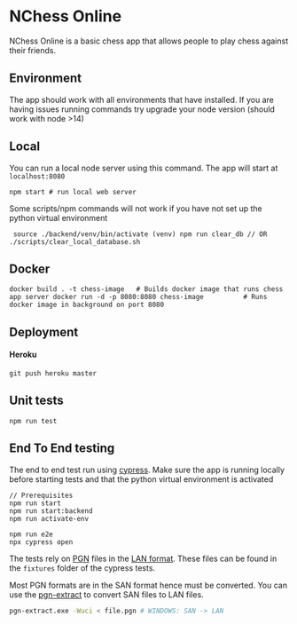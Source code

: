 # NChess Online

NChess Online is a basic chess app that allows people to play chess against their friends.

## Environment

The app should work with all environments that have installed. If you are having issues running commands try upgrade your node version (should work with node >14)
## Local

You can run a local node server using this command. The app will start at ```localhost:8080```

``npm start # run local web server
``

Some scripts/npm commands will not work if you have not set up the python virtual environment

`` 
source ./backend/venv/bin/activate
(venv) npm run clear_db
// OR
./scripts/clear_local_database.sh
``

## Docker

``
docker build . -t chess-image   # Builds docker image that runs chess app server
docker run -d -p 8080:8080 chess-image          # Runs docker image in background on port 8080
``

## Deployment
#### Heroku
``git push heroku master
``

## Unit tests

``npm run test
``

## End To End testing

The end to end test run using [cypress](https://www.cypress.io/). Make sure the app is running locally before starting tests and that the python virtual environment is activated

```
// Prerequisites
npm run start
npm run start:backend
npm run activate-env

npm run e2e
npx cypress open
```

The tests rely on [PGN](https://en.wikipedia.org/wiki/Portable_Game_Notation) files in the [LAN format](https://en.wikipedia.org/wiki/Algebraic_notation_(chess)).
These files can be found in the ```fixtures``` folder of the cypress tests.

Most PGN formats are in the SAN format hence must be converted.
You can use the [pgn-extract](https://www.cs.kent.ac.uk/people/staff/djb/pgn-extract/) to convert SAN files to LAN files.

```bash
pgn-extract.exe -Wuci < file.pgn # WINDOWS: SAN -> LAN
```


